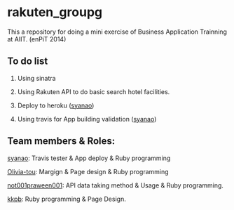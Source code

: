 rakuten_groupg
==============
This a repository for doing a mini exercise of Business Application Trainning at AIIT. (enPiT 2014) 

To do list
-------------
 1. Using sinatra

 2. Using Rakuten API to do basic search hotel facilities.

 3. Deploy to heroku ([syanao](https://github.com/syanao))
 
 4. Using travis for App building validation ([syanao](https://github.com/syanao))


Team members & Roles:
--------------------
 [syanao](https://github.com/syanao): Travis tester & App deploy & Ruby programming
 
 [Olivia-tou](https://github.com/Olivia-tou): Margign & Page design & Ruby programming 
 
 [not001praween001](https://github.com/not001praween001): API data taking method & Usage & Ruby programming.
 
 [kkpb](https://github.com/kkpb): Ruby programming & Page Design.

